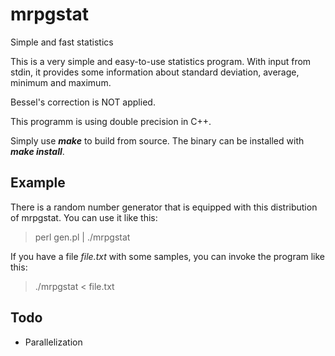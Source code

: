 mrpgstat
========

Simple and fast statistics

This is a very simple and easy-to-use statistics program. With input from
stdin, it provides some information about standard deviation, average,
minimum and maximum.

Bessel's correction is NOT applied.

This programm is using double precision in C++.

Simply use ***make*** to build from source. The binary can be installed
with ***make install***.

Example
-------

There is a random number generator that is equipped with this distribution of
mrpgstat. You can use it like this:

> perl gen.pl | ./mrpgstat

If you have a file _file.txt_ with some samples, you can invoke the program like this:

> ./mrpgstat < file.txt

Todo
----

  - Parallelization
